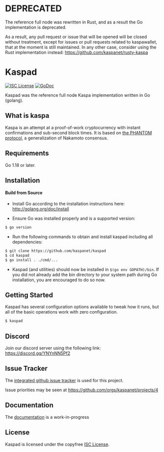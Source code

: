 # DEPRECATED

The reference full node was rewritten in Rust, and as a result the Go implementation is deprecated.

As a result, any pull request or issue that will be opened will be closed without treatment, except for issues or pull requests related to kaspawallet, that at the moment is still maintained. In any other case, consider using the Rust implementation instead: https://github.com/kaspanet/rusty-kaspa 

Kaspad
====

[![ISC License](http://img.shields.io/badge/license-ISC-blue.svg)](https://choosealicense.com/licenses/isc/)
[![GoDoc](https://img.shields.io/badge/godoc-reference-blue.svg)](http://godoc.org/github.com/kaspanet/kaspad)

Kaspad was the reference full node Kaspa implementation written in Go (golang).

## What is kaspa

Kaspa is an attempt at a proof-of-work cryptocurrency with instant confirmations and sub-second block times. It is based on [the PHANTOM protocol](https://eprint.iacr.org/2018/104.pdf), a generalization of Nakamoto consensus.

## Requirements

Go 1.18 or later.

## Installation

#### Build from Source

- Install Go according to the installation instructions here:
  http://golang.org/doc/install

- Ensure Go was installed properly and is a supported version:

```bash
$ go version
```

- Run the following commands to obtain and install kaspad including all dependencies:

```bash
$ git clone https://github.com/kaspanet/kaspad
$ cd kaspad
$ go install . ./cmd/...
```

- Kaspad (and utilities) should now be installed in `$(go env GOPATH)/bin`. If you did
  not already add the bin directory to your system path during Go installation,
  you are encouraged to do so now.


## Getting Started

Kaspad has several configuration options available to tweak how it runs, but all
of the basic operations work with zero configuration.

```bash
$ kaspad
```

## Discord
Join our discord server using the following link: https://discord.gg/YNYnNN5Pf2

## Issue Tracker

The [integrated github issue tracker](https://github.com/kaspanet/kaspad/issues)
is used for this project.

Issue priorities may be seen at https://github.com/orgs/kaspanet/projects/4

## Documentation

The [documentation](https://github.com/kaspanet/docs) is a work-in-progress

## License

Kaspad is licensed under the copyfree [ISC License](https://choosealicense.com/licenses/isc/).
